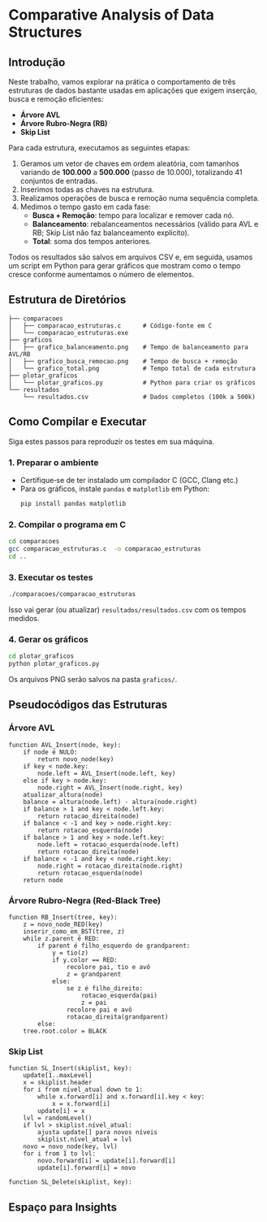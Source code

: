 # Comparative Analysis of Data Structures

## Introdução

Neste trabalho, vamos explorar na prática o comportamento de três estruturas de dados bastante usadas em aplicações que exigem inserção, busca e remoção eficientes:

- **Árvore AVL**
- **Árvore Rubro-Negra (RB)**
- **Skip List**

Para cada estrutura, executamos as seguintes etapas:

1. Geramos um vetor de chaves em ordem aleatória, com tamanhos variando de **100.000** a **500.000** (passo de 10.000), totalizando 41 conjuntos de entradas.
2. Inserimos todas as chaves na estrutura.
3. Realizamos operações de busca e remoção numa sequência completa.
4. Medimos o tempo gasto em cada fase:
   - **Busca + Remoção**: tempo para localizar e remover cada nó.
   - **Balanceamento**: rebalanceamentos necessários (válido para AVL e RB; Skip List não faz balanceamento explícito).
   - **Total**: soma dos tempos anteriores.

Todos os resultados são salvos em arquivos CSV e, em seguida, usamos um script em Python para gerar gráficos que mostram como o tempo cresce conforme aumentamos o número de elementos.

## Estrutura de Diretórios

```
├── comparacoes
│   ├── comparacao_estruturas.c      # Código-fonte em C
│   └── comparacao_estruturas.exe    
├── graficos
│   ├── grafico_balanceamento.png    # Tempo de balanceamento para AVL/RB
│   ├── grafico_busca_remocao.png    # Tempo de busca + remoção
│   └── grafico_total.png            # Tempo total de cada estrutura
├── plotar_graficos
│   └── plotar_graficos.py           # Python para criar os gráficos
└── resultados
    └── resultados.csv               # Dados completos (100k a 500k)
```

## Como Compilar e Executar

Siga estes passos para reproduzir os testes em sua máquina.

### 1. Preparar o ambiente

- Certifique‑se de ter instalado um compilador C (GCC, Clang etc.)
- Para os gráficos, instale `pandas` e `matplotlib` em Python:
  ```bash
  pip install pandas matplotlib
  ```

### 2. Compilar o programa em C

```bash
cd comparacoes
gcc comparacao_estruturas.c  -o comparacao_estruturas
cd ..
```

### 3. Executar os testes

```bash
./comparacoes/comparacao_estruturas
```

Isso vai gerar (ou atualizar) `resultados/resultados.csv` com os tempos medidos.

### 4. Gerar os gráficos

```bash
cd plotar_graficos
python plotar_graficos.py
```

Os arquivos PNG serão salvos na pasta `graficos/`.

## Pseudocódigos das Estruturas

### Árvore AVL

```text
function AVL_Insert(node, key):
    if node é NULO:
        return novo_node(key)
    if key < node.key:
        node.left = AVL_Insert(node.left, key)
    else if key > node.key:
        node.right = AVL_Insert(node.right, key)
    atualizar_altura(node)
    balance = altura(node.left) - altura(node.right)
    if balance > 1 and key < node.left.key:
        return rotacao_direita(node)
    if balance < -1 and key > node.right.key:
        return rotacao_esquerda(node)
    if balance > 1 and key > node.left.key:
        node.left = rotacao_esquerda(node.left)
        return rotacao_direita(node)
    if balance < -1 and key < node.right.key:
        node.right = rotacao_direita(node.right)
        return rotacao_esquerda(node)
    return node
```

### Árvore Rubro-Negra (Red-Black Tree)

```text
function RB_Insert(tree, key):
    z = novo_node_RED(key)
    inserir_como_em_BST(tree, z)
    while z.parent é RED:
        if parent é filho_esquerdo de grandparent:
            y = tio(z)
            if y.color == RED:
                recolore pai, tio e avô
                z = grandparent
            else:
                se z é filho_direito:
                    rotacao_esquerda(pai)
                    z = pai
                recolore pai e avô
                rotacao_direita(grandparent)
        else:
    tree.root.color = BLACK
```

### Skip List

```text
function SL_Insert(skiplist, key):
    update[1..maxLevel]
    x = skiplist.header
    for i from nível_atual down to 1:
        while x.forward[i] and x.forward[i].key < key:
            x = x.forward[i]
        update[i] = x
    lvl = randomLevel()
    if lvl > skiplist.nível_atual:
        ajusta update[] para novos níveis
        skiplist.nível_atual = lvl
    novo = novo_node(key, lvl)
    for i from 1 to lvl:
        novo.forward[i] = update[i].forward[i]
        update[i].forward[i] = novo

function SL_Delete(skiplist, key):
```

## Espaço para Insights
